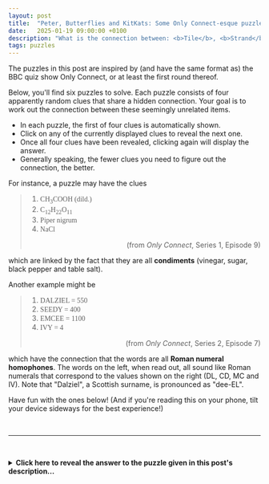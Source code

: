 ```yaml
---
layout: post
title:  "Peter, Butterflies and KitKats: Some Only Connect-esque puzzles"
date:   2025-01-19 09:00:00 +0100
description: "What is the connection between: <b>Tile</b>, <b>Strand</b> and <b>Connection</b>?"
tags: puzzles
---
```


<style>
@font-face {
	font-family: "FF Din";
	src: url("{{ site.baseurl }}/assets/2025-01-19/din-medium-regular.ttf");
}

.ff-din {
	font-family: "FF Din";
}
</style>

The puzzles in this post are inspired by (and have the same format as) the BBC quiz show Only Connect, or at least the first round thereof.

Below, you'll find six puzzles to solve. Each puzzle consists of four apparently random clues that share a hidden connection. Your goal is to work out the connection between these seemingly unrelated items. 

- In each puzzle, the first of four clues is automatically shown.
- Click on any of the currently displayed clues to reveal the next one.
- Once all four clues have been revealed, clicking again will display the answer.
- Generally speaking, the fewer clues you need to figure out the connection, the better.

For instance, a puzzle may have the clues

> 1. <span class="ff-din"> CH<sub>3</sub>COOH (dild.)</span>
> 1. <span class="ff-din"> C<sub>12</sub>H<sub>22</sub>O<sub>11</sub></span>
> 1. <span class="ff-din"> Piper nigrum </span>
> 1. <span class="ff-din"> NaCl </span>
> <div style="text-align: right">(from <i>Only Connect</i>, Series 1, Episode 9)</div>

which are linked by the fact that they are all **condiments** (vinegar, sugar, black pepper and table salt).

Another example might be

> 1. <span class="ff-din"> DALZIEL = 550 </span>
> 1. <span class="ff-din"> SEEDY = 400 </span>
> 1. <span class="ff-din"> EMCEE = 1100 </span>
> 1. <span class="ff-din"> IVY = 4 </span>
> <div style="text-align: right">(from <i>Only Connect</i>, Series 2, Episode 7)</div>

which have the connection that the words are all **Roman numeral homophones**. The words on the left, when read out, all sound like Roman numerals that correspond to the values shown on the right (DL, CD, MC and IV). Note that "Dalziel", a Scottish surname, is pronounced as "dee-EL".

Have fun with the ones below! (And if you're reading this on your phone, tilt your device sideways for the best experience!)

&nbsp;
<hr>

<div id="connectionPuzzles">
</div>

&nbsp;
<details>
	<summary><b>Click here to reveal the answer to the puzzle given in this post's description...</b></summary>
	They are all New York Times Games, with the names converted into singular form. The original names are Tiles, Strands and Connections.
</details>

<script src="{{ site.baseurl }}/assets/2025-01-19/index.js"></script>

